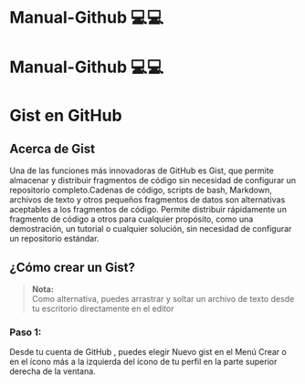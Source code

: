# Manual-Github 💻💻
# Manual-Github 💻💻
<!-- Inicio de aporte de  Elias Josue Ventura Pezantes -->
# Gist en GitHub
## Acerca de Gist
<p> Una de las funciones más innovadoras de GitHub es Gist, que permite almacenar y distribuir fragmentos de código sin necesidad de configurar un repositorio completo.Cadenas de código, scripts de bash, Markdown, archivos de texto y otros pequeños fragmentos de datos son alternativas aceptables a los fragmentos de código. Permite distribuir rápidamente un fragmento de código a otros para cualquier propósito, como una demostración, un tutorial o cualquier solución, sin necesidad de configurar un repositorio estándar. </p>

## ¿Cómo crear un Gist?


> **Nota:**<br>Como alternativa, puedes arrastrar y soltar un archivo de texto desde tu escritorio directamente en el editor

<h3>Paso 1: </h3> Desde tu cuenta de GitHub , puedes elegir Nuevo gist en el Menú Crear o en el ícono más a la izquierda del ícono de tu perfil en la parte superior derecha de la ventana.


<!-- Fin de aporte de Elias Josue Ventura Pezantes -->